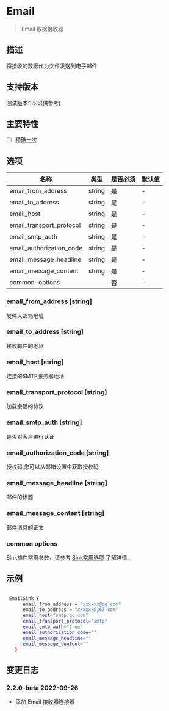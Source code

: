 # Email

> Email 数据接收器

## 描述

将接收的数据作为文件发送到电子邮件

## 支持版本

测试版本:1.5.6(供参考)

## 主要特性

- [ ] [精确一次](../../concept/connector-v2-features.md)

## 选项

|            名称            |   类型   | 是否必须 | 默认值 |
|--------------------------|--------|------|-----|
| email_from_address       | string | 是    | -   |
| email_to_address         | string | 是    | -   |
| email_host               | string | 是    | -   |
| email_transport_protocol | string | 是    | -   |
| email_smtp_auth          | string | 是    | -   |
| email_authorization_code | string | 是    | -   |
| email_message_headline   | string | 是    | -   |
| email_message_content    | string | 是    | -   |
| common-options           |        | 否    | -   |

### email_from_address [string]

发件人邮箱地址

### email_to_address [string]

接收邮件的地址

### email_host [string]

连接的SMTP服务器地址

### email_transport_protocol [string]

加载会话的协议

### email_smtp_auth [string]

是否对客户进行认证

### email_authorization_code [string]

授权码,您可以从邮箱设置中获取授权码

### email_message_headline [string]

邮件的标题

### email_message_content [string]

邮件消息的正文

### common options

Sink插件常用参数，请参考 [Sink常用选项](common-options.md) 了解详情.

## 示例

```bash

 EmailSink {
      email_from_address = "xxxxxx@qq.com"
      email_to_address = "xxxxxx@163.com"
      email_host="smtp.qq.com"
      email_transport_protocol="smtp"
      email_smtp_auth="true"
      email_authorization_code=""
      email_message_headline=""
      email_message_content=""
   }

```

## 变更日志

### 2.2.0-beta 2022-09-26

- 添加 Email 接收器连接器

